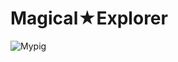 # Magical★Explorer
![Mypig](https://scontent.fhdy3-1.fna.fbcdn.net/v/t1.0-9/67694917_2420665211503651_3957934804191674368_n.jpg?_nc_cat=105&ccb=2&_nc_sid=e3f864&_nc_eui2=AeGtlN3kcudKkTjDr522qmhs-fCX8eeK12P58Jfx54rXYwNOnpSMDQgrfmaiez4MQqtAziGKW_OIjFOxv2eHHb-o&_nc_ohc=fmfDAmelcdcAX8P0h6D&_nc_ht=scontent.fhdy3-1.fna&oh=fef6f7621e7f16f6e6fd147b87cbe5b5&oe=600922FB)
